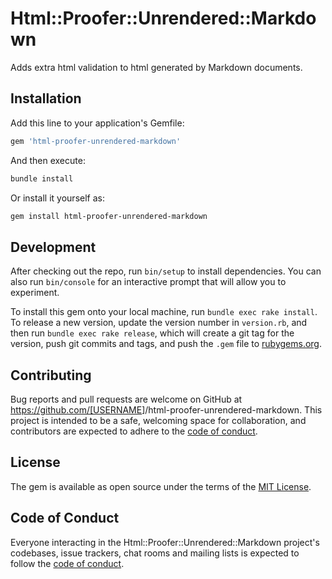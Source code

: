 # Html::Proofer::Unrendered::Markdown

Adds extra html validation to html generated by Markdown documents.

## Installation

Add this line to your application's Gemfile:

```ruby
gem 'html-proofer-unrendered-markdown'
```

And then execute:

```sh
bundle install
```

Or install it yourself as:

```sh
gem install html-proofer-unrendered-markdown
```

## Development

After checking out the repo, run `bin/setup` to install dependencies. You can also run `bin/console` for an interactive prompt that will allow you to experiment.

To install this gem onto your local machine, run `bundle exec rake install`. To release a new version, update the version number in `version.rb`, and then run `bundle exec rake release`, which will create a git tag for the version, push git commits and tags, and push the `.gem` file to [rubygems.org](https://rubygems.org).

## Contributing

Bug reports and pull requests are welcome on GitHub at <https://github.com/[USERNAME>]/html-proofer-unrendered-markdown. This project is intended to be a safe, welcoming space for collaboration, and contributors are expected to adhere to the [code of conduct](https://github.com/[USERNAME]/html-proofer-unrendered-markdown/blob/master/CODE_OF_CONDUCT.md).

## License

The gem is available as open source under the terms of the [MIT License](https://opensource.org/licenses/MIT).

## Code of Conduct

Everyone interacting in the Html::Proofer::Unrendered::Markdown project's codebases, issue trackers, chat rooms and mailing lists is expected to follow the [code of conduct](https://github.com/[USERNAME]/html-proofer-unrendered-markdown/blob/master/CODE_OF_CONDUCT.md).
